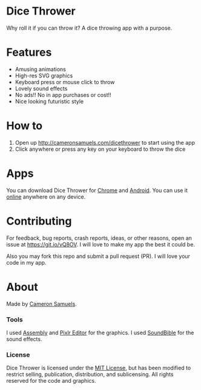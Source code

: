 # Dice Thrower
Why roll it if you can throw it? A dice throwing app with a purpose.
# Features
- Amusing animations
- High-res SVG graphics
- Keyboard press or mouse click to throw
- Lovely sound effects
- No ads!! No in app purchases or cost!!
- Nice looking futuristic style
# How to
1. Open up <http://cameronsamuels.com/dicethrower> to start using the app
2. Click anywhere or press any key on your keyboard to throw the dice
# Apps
You can download Dice Thrower for [Chrome](https://goo.gl/knfd3k) and [Android](https://goo.gl/ZfrqTG). You can use it [online](http://cameronsamuels.com/dicethrower) anywhere on any device.
# Contributing
For feedback, bug reports, crash reports, ideas, or other reasons, open an issue at <https://git.io/vQ8OV>. I will love to make my app the best it could be.

Also you may fork this repo and submit a pull request (PR). I will love your code in my app.
# About
Made by [Cameron Samuels](http://cameronsamuels.com).
### Tools
I used [Assembly](http://assemblyapp.co) and [Pixlr Editor](http://pixlr.com/editor) for the graphics. I used [SoundBible](http://soundbible.com/) for the sound effects.
### License
Dice Thrower is licensed under the [MIT License](LICENSE), but has been modified to restrict selling, publication, distribution, and sublicensing. All rights reserved for the code and graphics.
